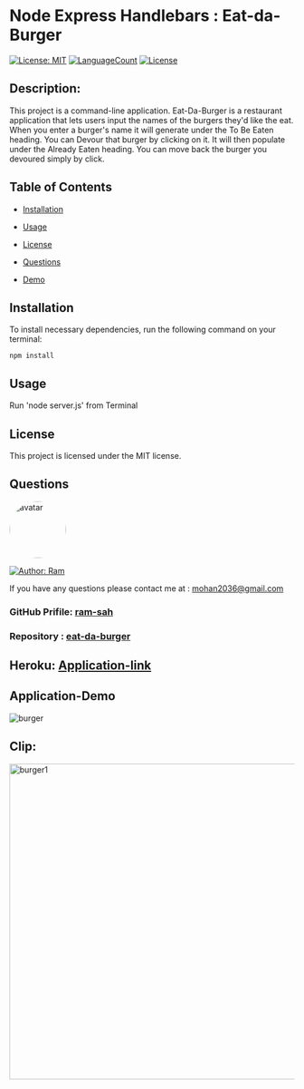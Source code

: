 # Node Express Handlebars : Eat-da-Burger

[![License: MIT](https://img.shields.io/badge/License-MIT-green.svg)](https://opensource.org/licenses/MIT)
[![LanguageCount](https://img.shields.io/github/languages/count/ram-sah/eat-da-burger)](https://github.com/ram-sah/eat-da-burger)
[![License](https://img.shields.io/github/repo-size/ram-sah/eat-da-burger?logo=gitHub)](https://github.com/ram-sah/eat-da-burger)

## Description: 

This project is a command-line application. Eat-Da-Burger is a restaurant application that lets users input the names of the burgers they'd like the eat. When you enter a burger's name it will generate under the To Be Eaten heading. You can Devour that burger by clicking on it. It will then populate under the Already Eaten heading. You can move back the burger you devoured simply by click.
         
## Table of Contents
       
* [Installation](#installation)
            
* [Usage](#usage)
            
* [License](#license)
            
* [Questions](#Questions)

* [Demo](#Application-Demo)
         
## Installation
            
To install necessary dependencies, run the following command on your terminal:
            
```
npm install
```
        
## Usage
            
Run 'node server.js' from Terminal

## License 
            
This project is licensed under the MIT license.

## Questions
            
<img src="https://github.com/ram-sah.png" alt="avatar" style="border-radius: 50px" width="100" />

[![Author: Ram](https://img.shields.io/badge/Author-RamSah-red.svg)](https://github.com/ram-sah)  
       
If you have any questions please contact me at : mohan2036@gmail.com
### GitHub Prifile: [ram-sah](https://github.com/ram-sah) 
### Repository : [eat-da-burger](https://github.com/ram-sah/eat-da-burger)

## Heroku: [Application-link](https://damp-brushlands-54954.herokuapp.com)

## Application-Demo 
![burger](https://user-images.githubusercontent.com/64625123/90977219-b5788280-e511-11ea-838f-c68378a432c2.gif)

## Clip: 

<img width="557" alt="burger1" src="https://user-images.githubusercontent.com/64625123/90988167-d9ae8080-e55e-11ea-8f78-75324e1dbacb.png">


